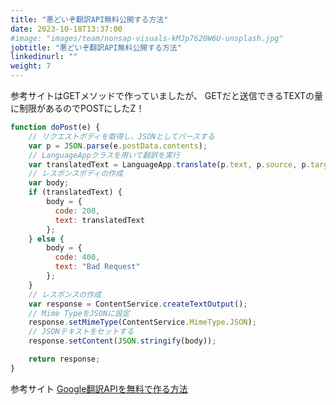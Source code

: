 ```yaml
---
title: "悪どいぞ翻訳API無料公開する方法"
date: 2023-10-18T13:37:00
#image: "images/team/nonsap-visuals-kMJp7620W6U-unsplash.jpg"
jobtitle: "悪どいぞ翻訳API無料公開する方法"
linkedinurl: ""
weight: 7
---
```


参考サイトはGETメソッドで作っていましたが、
GETだと送信できるTEXTの量に制限があるのでPOSTにしたZ！

```javascript
function doPost(e) {
    // リクエストボディを取得し、JSONとしてパースする
    var p = JSON.parse(e.postData.contents);
    // LanguageAppクラスを用いて翻訳を実行
    var translatedText = LanguageApp.translate(p.text, p.source, p.target);
    // レスポンスボディの作成
    var body;
    if (translatedText) {
        body = {
          code: 200,
          text: translatedText
        };
    } else {
        body = {
          code: 400,
          text: "Bad Request"
        };
    }
    // レスポンスの作成
    var response = ContentService.createTextOutput();
    // Mime TypeをJSONに設定
    response.setMimeType(ContentService.MimeType.JSON);
    // JSONテキストをセットする
    response.setContent(JSON.stringify(body));

    return response;
}
```

参考サイト
[Google翻訳APIを無料で作る方法](https://qiita.com/satto_sann/items/be4177360a0bc3691fdf)